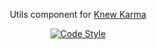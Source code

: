 <p align="center">Utils component for <a href="https://pypi.org/project/knewkarma">Knew Karma</a></p>

<p align="center">
  <a href="https://github.com/knewkarma-io/karmakrate"><img alt="Code Style" src="https://img.shields.io/badge/code%20style-black-000000?logo=github&link=https%3A%2F%2Fgithub.com%2Fknewkarma-io%2Fkarmakrate"></a>
</p>
